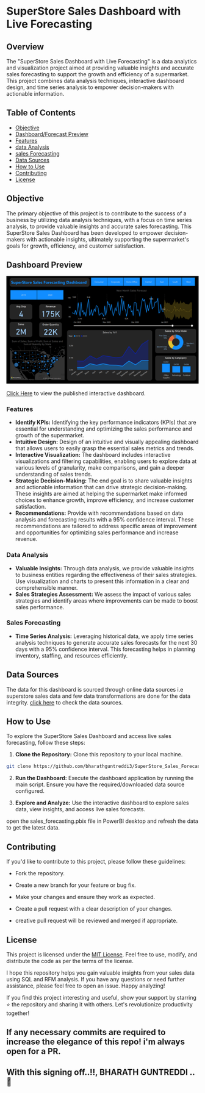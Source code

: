 # SuperStore Sales Dashboard with Live Forecasting

## Overview
The "SuperStore Sales Dashboard with Live Forecasting" is a data analytics and visualization project aimed at providing valuable insights and accurate sales forecasting to support the growth and efficiency of a supermarket. This project combines data analysis techniques, interactive dashboard design, and time series analysis to empower decision-makers with actionable information.

## Table of Contents

- [Objective](#objective)
- [Dashboard/Forecast Preview](#dashboard-preview)
- [Features](#features)
- [data Analysis](#data-analysis)
- [sales Forecasting](#sales-forecasting)
- [Data Sources](#data-sources)
- [How to Use](#how-to-use)
- [Contributing](#contributing)
- [License](#license)

## Objective
The primary objective of this project is to contribute to the success of a business by utilizing data analysis techniques, with a focus on time series analysis, to provide valuable insights and accurate sales forecasting. This SuperStore Sales Dashboard has been developed to empower decision-makers with actionable insights, ultimately supporting the supermarket's goals for growth, efficiency, and customer satisfaction.

## Dashboard Preview

<img src="superstore_sales_forecasting.png">

<p><a href="https://app.powerbi.com/links/3T9wF50axZ?ctid=63b5c61a-66d9-46b2-9b8d-10c275a4acac&pbi_source=linkShare">Click Here</a> to view the published interactive dashboard.</a></p>

### Features
- **Identify KPIs:** Identifying the key performance indicators (KPIs) that are essential for understanding and optimizing the sales performance and growth of the supermarket.
- **Intuitive Design:** Design of an intuitive and visually appealing dashboard that allows users to easily grasp the essential sales metrics and trends.
- **Interactive Visualization:** The dashboard includes interactive visualizations and filtering capabilities, enabling users to explore data at various levels of granularity, make comparisons, and gain a deeper understanding of sales trends.
- **Strategic Decision-Making:** The end goal is to share valuable insights and actionable information that can drive strategic decision-making. These insights are aimed at helping the supermarket make informed choices to enhance growth, improve efficiency, and increase customer satisfaction.
- **Recommendations:** Provide with recommendations based on data analysis and forecasting results with a 95% confidence interval. These recommendations are tailored to address specific areas of improvement and opportunities for optimizing sales performance and increase revenue.

### Data Analysis
- **Valuable Insights:** Through data analysis, we provide valuable insights to business entities regarding the effectiveness of their sales strategies. Use visualization and charts to present this information in a clear and comprehensible manner.
- **Sales Strategies Assessment:** We assess the impact of various sales strategies and identify areas where improvements can be made to boost sales performance.

### Sales Forecasting
- **Time Series Analysis:** Leveraging historical data, we apply time series analysis techniques to generate accurate sales forecasts for the next 30 days with a 95% confidence interval. This forecasting helps in planning inventory, staffing, and resources efficiently.


## Data Sources
The data for this dashboard is sourced through online data sources i.e superstore sales data and few data transformations are done for the data integrity.
<a href="dataset/">click here</a> to check the data sources.

## How to Use
To explore the SuperStore Sales Dashboard and access live sales forecasting, follow these steps:

1. **Clone the Repository:** Clone this repository to your local machine.
```bash
git clone https://github.com/bharathguntreddi3/SuperStore_Sales_Forecasting.git
```

2. **Run the Dashboard:** Execute the dashboard application by running the main script. Ensure you have the required/downloaded data source configured.

3. **Explore and Analyze:** Use the interactive dashboard to explore sales data, view insights, and access live sales forecasts.

open the sales_forecasting.pbix file in PowerBI desktop and refresh the data to get the latest data.

## Contributing

If you'd like to contribute to this project, please follow these guidelines:

- Fork the repository.

- Create a new branch for your feature or bug fix.

- Make your changes and ensure they work as expected.

- Create a pull request with a clear description of your changes.

- creative pull request will be reviewed and merged if appropriate.

## License

This project is licensed under the [MIT License](LICENSE). Feel free to use, modify, and distribute the code as per the terms of the license.

I hope this repository helps you gain valuable insights from your sales data using SQL and RFM analysis. If you have any questions or need further assistance, please feel free to open an issue. Happy analyzing!

If you find this project interesting and useful, show your support by starring ⭐ the repository and sharing it with others. Let's revolutionize productivity together!

## If any necessary commits are required to increase the elegance of this repo! i'm always open for a PR.

## With this signing off..!!, BHARATH GUNTREDDI ..🤞
